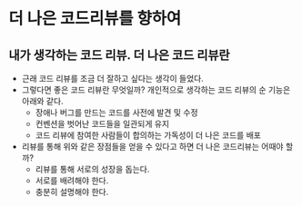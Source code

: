 # 더 나은 코드리뷰를 향하여

## 내가 생각하는 코드 리뷰. 더 나은 코드 리뷰란

- 근래 코드 리뷰를 조금 더 잘하고 싶다는 생각이 들었다.
- 그렇다면 좋은 코드 리뷰란 무엇일까? 개인적으로 생각하는 코드 리뷰의 순 기능은 아래와 같다.
  - 장애나 버그를 만드는 코드를 사전에 발견 및 수정
  - 컨벤션을 벗어난 코드들을 일관되게 유지
  - 코드 리뷰에 참여한 사람들이 합의하는 가독성이 더 나은 코드를 배포
- 리뷰를 통해 위와 같은 장점들을 얻을 수 있다고 하면 더 나은 코드리뷰는 어때야 할까?
  - 리뷰를 통해 서로의 성장을 돕는다.
  - 서로를 배려해야 한다.
  - 충분히 설명해야 한다.
